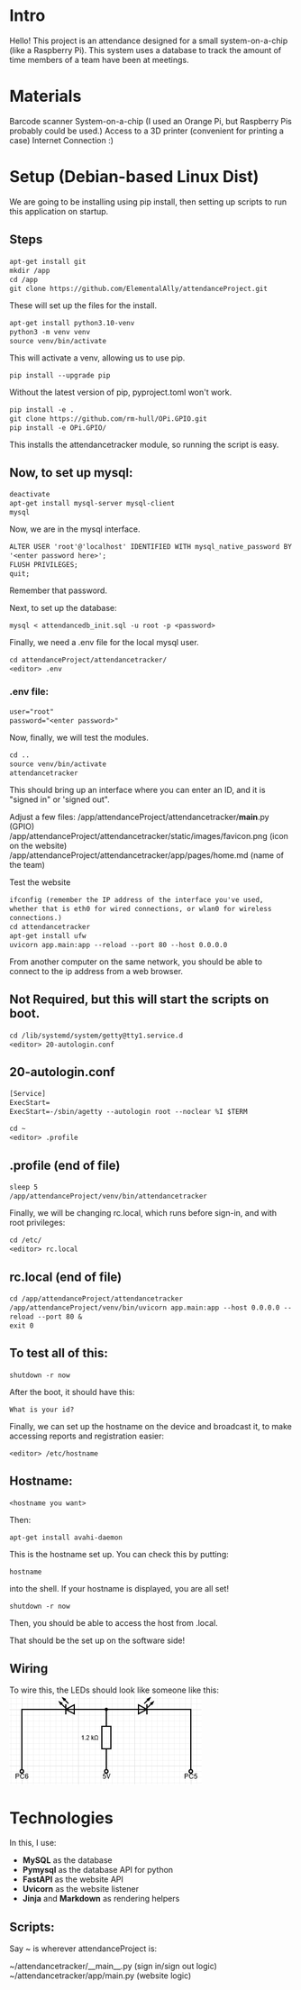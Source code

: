 # Intro
Hello! This project is an attendance designed for a small system-on-a-chip (like a Raspberry Pi). This system uses a database to track the amount of time members of a team have been at meetings.

# Materials
Barcode scanner
System-on-a-chip (I used an Orange Pi, but Raspberry Pis probably could be used.)
Access to a 3D printer (convenient for printing a case)
Internet Connection :)

# Setup (Debian-based Linux Dist)
We are going to be installing using pip install, then setting up scripts to run this application on startup.

## Steps
```
apt-get install git
mkdir /app
cd /app
git clone https://github.com/ElementalAlly/attendanceProject.git
```

These will set up the files for the install.

```
apt-get install python3.10-venv
python3 -m venv venv
source venv/bin/activate
```

This will activate a venv, allowing us to use pip.

```
pip install --upgrade pip
```

Without the latest version of pip, pyproject.toml won't work.

```
pip install -e .
git clone https://github.com/rm-hull/OPi.GPIO.git
pip install -e OPi.GPIO/
```

This installs the attendancetracker module, so running the script is easy.

## Now, to set up mysql:

```
deactivate
apt-get install mysql-server mysql-client
mysql
```

Now, we are in the mysql interface.

```
ALTER USER 'root'@'localhost' IDENTIFIED WITH mysql_native_password BY '<enter password here>';
FLUSH PRIVILEGES;
quit;
```

Remember that password.

Next, to set up the database:

```
mysql < attendancedb_init.sql -u root -p <password>
```

Finally, we need a .env file for the local mysql user.

```
cd attendanceProject/attendancetracker/
<editor> .env
```

### .env file:
```
user="root"
password="<enter password>"
```

Now, finally, we will test the modules.

```
cd ..
source venv/bin/activate
attendancetracker
```

This should bring up an interface where you can enter an ID, and it is "signed in" or 'signed out".

Adjust a few files:
   /app/attendanceProject/attendancetracker/__main__.py (GPIO)
   /app/attendanceProject/attendancetracker/static/images/favicon.png (icon on the website)
   /app/attendanceProject/attendancetracker/app/pages/home.md (name of the team)

Test the website
```
ifconfig (remember the IP address of the interface you've used, whether that is eth0 for wired connections, or wlan0 for wireless connections.)
cd attendancetracker
apt-get install ufw
uvicorn app.main:app --reload --port 80 --host 0.0.0.0
```

From another computer on the same network, you should be able to connect to the ip address from a web browser.

## Not Required, but this will start the scripts on boot.

```
cd /lib/systemd/system/getty@tty1.service.d
<editor> 20-autologin.conf
```

## 20-autologin.conf
```
[Service]
ExecStart=
ExecStart=-/sbin/agetty --autologin root --noclear %I $TERM
```

```
cd ~
<editor> .profile
```

## .profile (end of file)
```
sleep 5
/app/attendanceProject/venv/bin/attendancetracker
```

Finally, we will be changing rc.local, which runs before sign-in, and with root privileges:

```
cd /etc/
<editor> rc.local
```

## rc.local (end of file)
```
cd /app/attendanceProject/attendancetracker
/app/attendanceProject/venv/bin/uvicorn app.main:app --host 0.0.0.0 --reload --port 80 &
exit 0
```

## To test all of this:
```
shutdown -r now
```

After the boot, it should have this:

```
What is your id?

```

Finally, we can set up the hostname on the device and broadcast it, to make accessing reports and registration easier:

```
<editor> /etc/hostname
```

## Hostname:
```
<hostname you want>
```

Then:

```
apt-get install avahi-daemon
```

This is the hostname set up. You can check this by putting:

```
hostname
```

into the shell. If your hostname is displayed, you are all set!

```
shutdown -r now
```

Then, you should be able to access the host from <hostname>.local.

That should be the set up on the software side!

## Wiring

To wire this, the LEDs should look like someone like this:
![circuit diagram][circuit-diagram]

[circuit-diagram]: https://github.com/ElementalAlly/attendanceProject/raw/master/CircuitDiagram.png

# Technologies

In this, I use:
 - **MySQL** as the database
 - **Pymysql** as the database API for python
 - **FastAPI** as the website API
 - **Uvicorn** as the website listener
 - **Jinja** and **Markdown** as rendering helpers

## Scripts:
Say ~ is wherever attendanceProject is:

~/attendancetracker/\_\_main\_\_.py (sign in/sign out logic)
~/attendancetracker/app/main.py (website logic)
